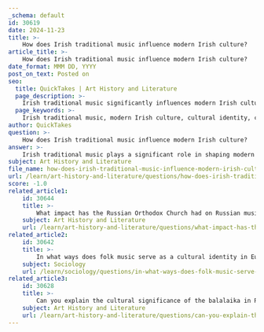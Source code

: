 ```yaml
---
_schema: default
id: 30619
date: 2024-11-23
title: >-
    How does Irish traditional music influence modern Irish culture?
article_title: >-
    How does Irish traditional music influence modern Irish culture?
date_format: MMM DD, YYYY
post_on_text: Posted on
seo:
  title: QuickTakes | Art History and Literature
  page_description: >-
    Irish traditional music significantly influences modern Irish culture by reinforcing cultural identity, fostering community, inspiring contemporary music, and reaching global audiences, while showcasing the emotional depth and storytelling traditions of the Irish people.
  page_keywords: >-
    Irish traditional music, modern Irish culture, cultural identity, community bonding, contemporary music influence, global reach, emotional expression, storytelling, musical heritage, cultural landscape
author: QuickTakes
question: >-
    How does Irish traditional music influence modern Irish culture?
answer: >-
    Irish traditional music plays a significant role in shaping modern Irish culture, serving as a vibrant expression of the country's identity and heritage. This musical form, deeply rooted in centuries-old traditions, has evolved while maintaining its core elements, influencing various aspects of contemporary life in Ireland.\n\n1. **Cultural Identity**: Following Ireland's independence from British rule in 1922, traditional Irish music emerged as a powerful symbol of national identity. It became a means of celebrating and preserving the rich cultural heritage of the Irish people, fostering a sense of pride and unity. The revival of traditional Irish folk music during this period helped solidify its place in the cultural landscape, making it a cornerstone of Irish identity.\n\n2. **Community and Social Cohesion**: Traditional Irish music is often performed in communal settings, such as pubs and local gatherings, where it fosters social interaction and community bonding. These informal "sessions" allow musicians and audiences to connect, share stories, and celebrate their heritage, reinforcing the communal aspect of Irish culture. Festivals dedicated to traditional music further enhance this sense of community, bringing people together to celebrate their shared cultural roots.\n\n3. **Influence on Contemporary Music**: The impact of Irish traditional music extends beyond its own genre, influencing various modern music styles, including rock, punk, and pop. Contemporary Irish musicians skillfully blend traditional elements with modern influences, creating a dynamic and evolving sound that resonates with both local and global audiences. This fusion not only honors the past but also pushes the boundaries of musical expression, showcasing Ireland's diverse talent.\n\n4. **Global Reach**: Irish traditional music has found a place in international popular culture, with its motifs and styles being incorporated into film soundtracks and global music scenes. This exposure has helped to promote Irish culture worldwide, attracting new audiences and fostering appreciation for its unique musical heritage.\n\n5. **Emotional Expression and Storytelling**: The themes and narratives found in traditional Irish music continue to resonate in modern compositions. The emotional depth and storytelling aspects of the music reflect the experiences and sentiments of the Irish people, allowing contemporary artists to connect with their heritage while addressing modern issues.\n\nIn summary, Irish traditional music significantly influences modern Irish culture by reinforcing cultural identity, fostering community, inspiring contemporary music, and reaching global audiences. Its enduring legacy ensures that it remains a vital and dynamic part of Ireland's cultural fabric.
subject: Art History and Literature
file_name: how-does-irish-traditional-music-influence-modern-irish-culture.md
url: /learn/art-history-and-literature/questions/how-does-irish-traditional-music-influence-modern-irish-culture
score: -1.0
related_article1:
    id: 30644
    title: >-
        What impact has the Russian Orthodox Church had on Russian music?
    subject: Art History and Literature
    url: /learn/art-history-and-literature/questions/what-impact-has-the-russian-orthodox-church-had-on-russian-music
related_article2:
    id: 30642
    title: >-
        In what ways does folk music serve as a cultural identity in Europe?
    subject: Sociology
    url: /learn/sociology/questions/in-what-ways-does-folk-music-serve-as-a-cultural-identity-in-europe
related_article3:
    id: 30628
    title: >-
        Can you explain the cultural significance of the balalaika in Russian music?
    subject: Art History and Literature
    url: /learn/art-history-and-literature/questions/can-you-explain-the-cultural-significance-of-the-balalaika-in-russian-music
---
```


&nbsp;